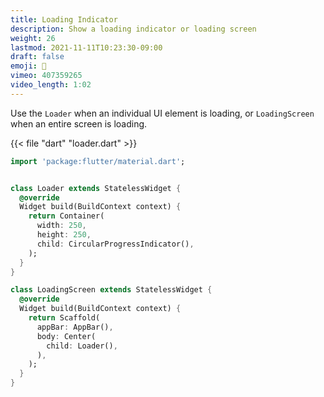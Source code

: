 ```yaml
---
title: Loading Indicator
description: Show a loading indicator or loading screen
weight: 26
lastmod: 2021-11-11T10:23:30-09:00
draft: false
emoji: 💫
vimeo: 407359265
video_length: 1:02
---
```


Use the `Loader` when an individual UI element is loading, or `LoadingScreen` when an entire screen is loading. 

{{< file "dart" "loader.dart" >}}
```dart
import 'package:flutter/material.dart';


class Loader extends StatelessWidget {
  @override
  Widget build(BuildContext context) {
    return Container(
      width: 250,
      height: 250,
      child: CircularProgressIndicator(),
    );
  }
}

class LoadingScreen extends StatelessWidget {
  @override
  Widget build(BuildContext context) {
    return Scaffold(
      appBar: AppBar(),
      body: Center(
        child: Loader(),
      ),
    );
  }
}
```